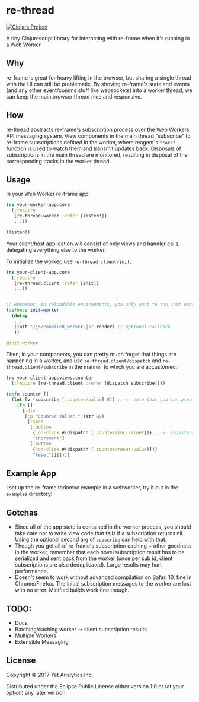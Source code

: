 # re-thread

[![Clojars Project](https://img.shields.io/clojars/v/com.yetanalytics/re-thread.svg)](https://clojars.org/com.yetanalytics/re-thread)

A tiny Clojurescript library for interacting with re-frame when it's running in a Web Worker.

## Why

re-frame is great for heavy lifting in the browser, but sharing a single thread with the UI can still be problematic. By shoving re-frame's state and events (and any other event/comms stuff like websockets) into a worker thread, we can keep the main browser thread nice and responsive.

## How

re-thread abstracts re-frame's subscription process over the Web Workers API messaging system. View components in the main thread "subscribe" to re-frame subscriptions defined in the worker, where reagent's `track!` function is used to watch them and transmit updates back. Disposals of subscriptions in the main thread are monitored, resulting in disposal of the corresponding tracks in the worker thread.

## Usage

In your Web Worker re-frame app:

``` clojure
(ns your-worker-app.core
  (:require
   [re-thread.worker :refer [listen!]]
   ...))

(listen!)

```

Your client/host application will consist of only views and handler calls, delegating everything else to the worker.

To initialize the worker, use `re-thread.client/init`:

``` clojure
(ns your-client-app.core
  (:require
   [re-thread.client :refer [init]]
   ...))


;; Remember, in reloadable environments, you only want to run init once.
(defonce init-worker
  (delay
   ...
   (init "/js/compiled_worker.js" render) ;; optional callback
   ))

@init-worker

```

Then, in your components, you can pretty much forget that things are happening in a worker, and use `re-thread.client/dispatch` and `re-thread.client/subscribe` in the manner to which you are accustomed:

``` clojure
(ns your-client-app.views.counter
  (:require [re-thread.client :refer [dispatch subscribe]]))

(defn counter []
  (let [v (subscribe [:counter/value] 0)] ;; <- note that you can provide a default value..
    (fn []
      [:div
       [:p "Counter Value: " (str @v)
        [:span
         [:button
          {:on-click #(dispatch [:counter/inc-value!])} ;; <- registered in the worker
          "Increment"]
         [:button
          {:on-click #(dispatch [:counter/reset-value!])}
          "Reset"]]]])))

```

## Example App

I set up the re-frame todomvc example in a webworker, try it out in the `examples` directory!

## Gotchas

* Since all of the app state is contained in the worker process, you should take care not to write view code that fails if a subscription returns nil. Using the optional second arg of `subscribe` can help with that.
* Though you get all of re-frame's subscription caching + other goodness in the worker, remember that each novel subscription result has to be serialized and sent back from the worker (once per sub id, client subscriptions are also deduplicated). Large results may hurt performance.
* Doesn't seem to work without advanced compilation on Safari 10, fine in Chrome/Firefox. The initial subscription messages to the worker are lost with no error. Minified builds work fine though.

## TODO:

* Docs
* Batching/caching worker -> client subscription results
* Multiple Workers
* Extensible Messaging


## License

Copyright © 2017 Yet Analytics Inc.

Distributed under the Eclipse Public License either version 1.0 or (at
your option) any later version.
